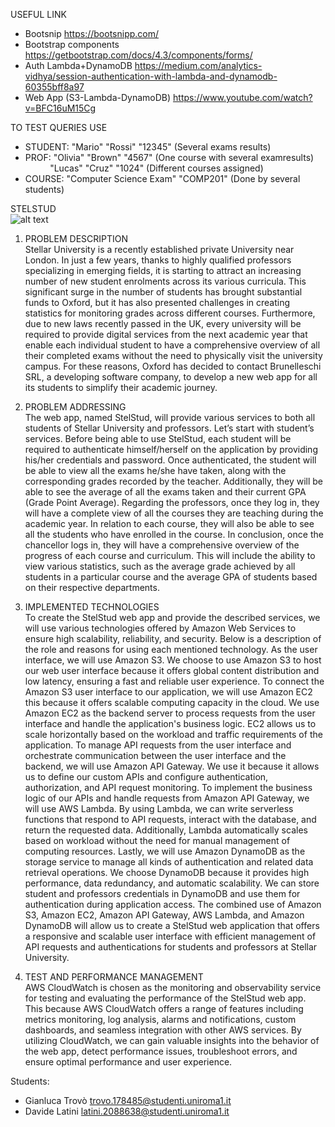USEFUL LINK
- Bootsnip https://bootsnipp.com/
- Bootstrap components https://getbootstrap.com/docs/4.3/components/forms/
- Auth Lambda+DynamoDB https://medium.com/analytics-vidhya/session-authentication-with-lambda-and-dynamodb-60355bff8a97
- Web App (S3-Lambda-DynamoDB) https://www.youtube.com/watch?v=BFC16uM15Cg

TO TEST QUERIES USE
- STUDENT: "Mario" "Rossi" "12345" (Several exams results)
- PROF: 	"Olivia" "Brown" "4567" (One course with several examresults) \
&nbsp;&nbsp;&nbsp;&nbsp;&nbsp;&nbsp;&nbsp;&nbsp;&nbsp;&nbsp;"Lucas" "Cruz" "1024" (Different courses assigned)
- COURSE: "Computer Science Exam" "COMP201" (Done by several students)


STELSTUD\
![alt text](https://github.com/LatiniDav/CloudComputing-Project/blob/main/img/picture.png?raw=true)
1.	PROBLEM DESCRIPTION\
Stellar University is a recently established private University near London. In just a few years, thanks to highly qualified professors specializing in emerging fields, it is starting to attract an increasing number of new student enrolments across its various curricula. 
This significant surge in the number of students has brought substantial funds to Oxford, but it has also presented challenges in creating statistics for monitoring grades across different courses. Furthermore, due to new laws recently passed in the UK, every university will be required to provide digital services from the next academic year that enable each individual student to have a comprehensive overview of all their completed exams without the need to physically visit the university campus. 
For these reasons, Oxford has decided to contact Brunelleschi SRL, a developing software company, to develop a new web app for all its students to simplify their academic journey.

2.	PROBLEM ADDRESSING\
The web app, named StelStud, will provide various services to both all students of Stellar University and professors. Let’s start with student’s services.
Before being able to use StelStud, each student will be required to authenticate himself/herself on the application by providing his/her credentials and password. Once authenticated, the student will be able to view all the exams he/she have taken, along with the corresponding grades recorded by the teacher. Additionally, they will be able to see the average of all the exams taken and their current GPA (Grade Point Average).
Regarding the professors, once they log in, they will have a complete view of all the courses they are teaching during the academic year. In relation to each course, they will also be able to see all the students who have enrolled in the course.
In conclusion, once the chancellor logs in, they will have a comprehensive overview of the progress of each course and curriculum. This will include the ability to view various statistics, such as the average grade achieved by all students in a particular course and the average GPA of students based on their respective departments.

3.	IMPLEMENTED TECHNOLOGIES\
To create the StelStud web app and provide the described services, we will use various technologies offered by Amazon Web Services to ensure high scalability, reliability, and security. Below is a description of the role and reasons for using each mentioned technology.
As the user interface, we will use Amazon S3. We choose to use Amazon S3 to host our web user interface because it offers global content distribution and low latency, ensuring a fast and reliable user experience.
To connect the Amazon S3 user interface to our application, we will use Amazon EC2 this because it offers scalable computing capacity in the cloud. We use Amazon EC2 as the backend server to process requests from the user interface and handle the application's business logic. EC2 allows us to scale horizontally based on the workload and traffic requirements of the application.
To manage API requests from the user interface and orchestrate communication between the user interface and the backend, we will use Amazon API Gateway. We use it because it allows us to define our custom APIs and configure authentication, authorization, and API request monitoring.
To implement the business logic of our APIs and handle requests from Amazon API Gateway, we will use AWS Lambda. By using Lambda, we can write serverless functions that respond to API requests, interact with the database, and return the requested data. Additionally, Lambda automatically scales based on workload without the need for manual management of computing resources.
Lastly, we will use Amazon DynamoDB as the storage service to manage all kinds of authentication and related data retrieval operations. We choose DynamoDB because it provides high performance, data redundancy, and automatic scalability. We can store student and professors credentials in DynamoDB and use them for authentication during application access.
The combined use of Amazon S3, Amazon EC2, Amazon API Gateway, AWS Lambda, and Amazon DynamoDB will allow us to create a StelStud web application that offers a responsive and scalable user interface with efficient management of API requests and authentications for students and professors at Stellar University.


4.	TEST AND PERFORMANCE MANAGEMENT\
AWS CloudWatch is chosen as the monitoring and observability service for testing and evaluating the performance of the StelStud web app. This because AWS CloudWatch offers a range of features including metrics monitoring, log analysis, alarms and notifications, custom dashboards, and seamless integration with other AWS services. By utilizing CloudWatch, we can gain valuable insights into the behavior of the web app, detect performance issues, troubleshoot errors, and ensure optimal performance and user experience.


Students:
-	Gianluca Trovò 		trovo.178485@studenti.uniroma1.it
-	Davide Latini 		latini.2088638@studenti.uniroma1.it

